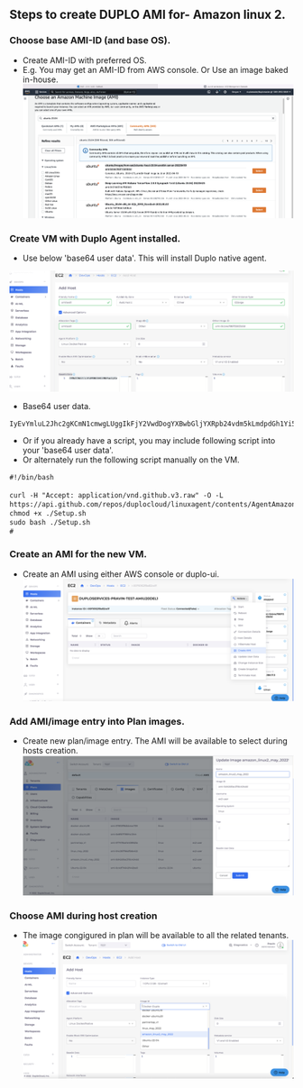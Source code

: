 ## Steps to create DUPLO AMI for- Amazon linux 2.

### Choose base AMI-ID (and base OS).
* Create AMI-ID with preferred OS.
* E.g. You may get an AMI-ID from AWS console.  Or Use an image baked in-house.
![Select AMI form Amazon Console](images/select_ami_in_aws_console_1.png)



###  Create VM with Duplo Agent installed. 
* Use below 'base64 user data'. This will install Duplo native agent.

![reate host with userdata base64](images/create_host_with_base64_2.png)

* Base64 user data.
``` 
IyEvYmluL2Jhc2gKCmN1cmwgLUggIkFjY2VwdDogYXBwbGljYXRpb24vdm5kLmdpdGh1Yi52My5yYXciIC1PIC1MIGh0dHBzOi8vYXBpLmdpdGh1Yi5jb20vcmVwb3MvZHVwbG9jbG91ZC9saW51eGFnZW50L2NvbnRlbnRzL0FnZW50QW1hem9uTGludXgyL1NldHVwLnNoCmNobW9kICt4IC4vU2V0dXAuc2gKc3VkbyBiYXNoIC4vU2V0dXAuc2gKIwo
```

* Or if you already have a script, you may include following script into your 'base64 user data'. 
* Or alternately run the following script manually on the VM.

```
#!/bin/bash

curl -H "Accept: application/vnd.github.v3.raw" -O -L https://api.github.com/repos/duplocloud/linuxagent/contents/AgentAmazonLinux2/Setup.sh
chmod +x ./Setup.sh
sudo bash ./Setup.sh
#
```


###  Create an AMI for the new VM.
* Create an AMI using either AWS console or duplo-ui.
![create AMI](images/create_ami_3.png)

###  Add AMI/image entry into Plan images.
* Create new plan/image entry. The AMI will be available to select during hosts creation.
![Add image entry into Plan](images/create_plan_image_amz.png)

###  Choose AMI during host creation
* The image congigured in plan will be available to all the related tenants.
![Choose AMI during host creation ](images/Host_amz_liniux_creation_to_choose_ami.png)
